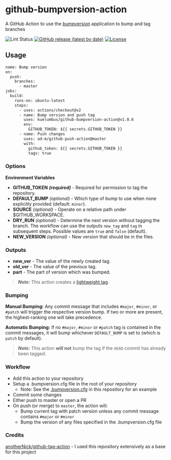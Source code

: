 # github-bumpversion-action

A GitHub Action to use the [bumpversion](https://pypi.org/project/bumpversion/) application to bump and tag branches

![Lint Status](https://github.com/kuelumbus/github-bumpversion-action/workflows/Lint%20Code%20Base/badge.svg)
[![GitHub release (latest by date)](https://img.shields.io/github/v/release/kuelumbus/github-bumpversion-action?label=Github%20Release)](https://github.com/jaumann/github-bumpversion-action/releases)
[![License](https://img.shields.io/github/license/kuelumbus/github-bumpversion-action)](LICENSE)

## Usage

```Dockerfile
name: Bump version
on:
  push:
    branches:
      - master
jobs:
  build:
    runs-on: ubuntu-latest
    steps:
      - uses: actions/checkout@v2
      - name: Bump version and push tag
        uses: kuelumbus/github-bumpversion-action@v1.0.6
        env:
          GITHUB_TOKEN: ${{ secrets.GITHUB_TOKEN }}
      - name: Push changes
        uses: ad-m/github-push-action@master
        with:
          github_token: ${{ secrets.GITHUB_TOKEN }}
          tags: true
```

### Options

**Environment Variables**

* **GITHUB_TOKEN** ***(required)*** - Required for permission to tag the repository.
* **DEFAULT_BUMP** *(optional)* - Which type of bump to use when none explicitly provided (default: `minor`).
* **SOURCE** *(optional)* - Operate on a relative path under $GITHUB_WORKSPACE.
* **DRY_RUN** *(optional)* - Determine the next version without tagging the branch. The workflow can use the outputs `new_tag` and `tag` in subsequent steps. Possible values are ```true``` and ```false``` (default).
* **NEW_VERSION** *(optional)* - New version that should be in the files.


### Outputs

* **new_ver** - The value of the newly created tag.
* **old_ver** - The value of the previous tag.
* **part** - The part of version which was bumped.

> ***Note:*** This action creates a [lightweight tag](https://developer.github.com/v3/git/refs/#create-a-reference).

### Bumping

**Manual Bumping:** Any commit message that includes `#major`, `#minor`, or `#patch` will trigger the respective version bump. If two or more are present, the highest-ranking one will take precedence.

**Automatic Bumping:** If no `#major`, `#minor` or `#patch` tag is contained in the commit messages, it will bump whichever `DEFAULT_BUMP` is set to (which is `patch` by default).

> ***Note:*** This action **will not** bump the tag if the `HEAD` commit has already been tagged.

### Workflow

* Add this action to your repository
* Setup a .bumpversion.cfg file in the root of your repository
  * Note: See the [.bumpversion.cfg](.bumpversion.cfg) in this repository for an example
* Commit some changes
* Either push to master or open a PR
* On push (or merge) to `master`, the action will:
  * Bump current tag with patch version unless any commit message contains `#major` or `#minor`
  * Bump the version of any files specified in the .bumpversion.cfg file

### Credits

[anotherNick/github-tag-action](https://github.com/anothrNick/github-tag-action/) - I used this repository extensively as a base for this project
